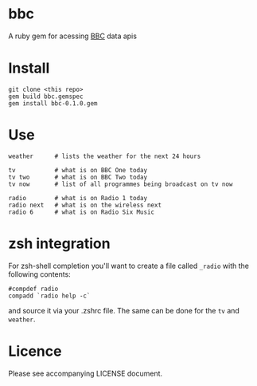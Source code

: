 # bbc

A ruby gem for acessing [BBC]() data apis

# Install

    git clone <this repo>
    gem build bbc.gemspec
    gem install bbc-0.1.0.gem

# Use

    weather      # lists the weather for the next 24 hours

    tv           # what is on BBC One today
    tv two       # what is on BBC Two today
    tv now       # list of all programmes being broadcast on tv now

    radio        # what is on Radio 1 today
    radio next   # what is on the wireless next
    radio 6      # what is on Radio Six Music

# zsh integration

For zsh-shell completion you'll want to create a file called `_radio` with the following contents:

    #compdef radio
    compadd `radio help -c`

and source it via your .zshrc file. The same can be done for the `tv` and `weather`.

# Licence

Please see accompanying LICENSE document.

[BBC]: http://www.bbc.co.uk/